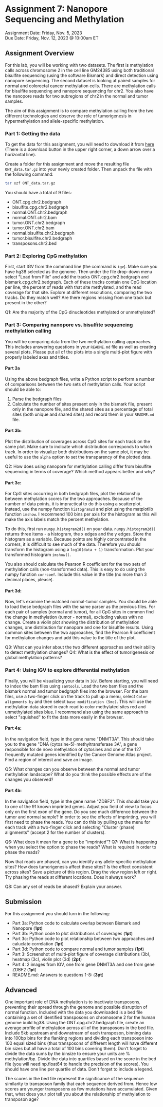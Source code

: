 # Assignment 7: Nanopore Sequencing and Methylation
Assignment Date: Friday, Nov. 5, 2023 <br>
Due Date: Friday, Nov. 12, 2023 @ 10:00am ET <br>

## Assignment Overview

For this lab, you will be working with two datasets. The first is methylation calls across chromosome 2 in the cell line GM24385 using both traditional bisulfite sequencing (using the software Bismark) and direct detection using nanopore sequencing. The second dataset is looking at paired samples for normal and colorectal cancer methylation cells. There are methylation calls for bisulfite sequencing and nanopore sequencing for chr2. You also have the nanopore reads for two subregions of chr2 in the normal and tumor samples.

 The aim of this assignment is to compare methylation calling from the two different technologies and observe the role of tumorigenesis in hypermethylation and allele-specific methylation.

### Part 1: Getting the data

To get the data for this assignment, you will need to download it from [here](https://www.dropbox.com/scl/fi/qz5m5x5v5sr3og3vy9921/ONT_data.tar.gz?rlkey=1bp3j45sqavysnqg2d5n0jxhv&dl=0) (There is a download button in the upper right corner, a down arrow over a horizontal line).

Create a folder for this assignment and move the resulting file `ONT_data.tar.gz` into your newly created folder. Then unpack the file with the following command:

```bash
tar xzf ONT_data.tar.gz
```

You should have a total of 9 files:

- ONT.cpg.chr2.bedgraph
- bisulfite.cpg.chr2.bedgraph
- normal.ONT.chr2.bedgraph
- normal.ONT.chr2.bam
- tumor.ONT.chr2.bedgraph
- tumor.ONT.chr2.bam
- normal.bisulfite.chr2.bedgraph
- tumor.bisulfite.chr2.bedgraph
- transposons.chr2.bed

### Part 2: Exploring CpG methylation

First, start IGV from the command line (the command is `igv`). Make sure you have hg38 selected as the genome. Then under the file drop-down menu select "Load from File" and add the tracks ONT.cpg.chr2.bedgraph and bismark.cpg.chr2.bedgraph. Each of these tracks contain one CpG location per line, the percent of reads with that site methylated, and the read coverage for that site. Explore at different resolutions, comparing the two tracks. Do they match well? Are there regions missing from one track but present in the other?

Q1: Are the majority of the CpG dinucleotides methylated or unmethylated?

### Part 3: Comparing nanopore vs. bisulfite sequencing methylation calling

You will be comparing data from the two methylation calling approaches. This includes answering questions in your `README.md` file as well as creating several plots. Please put all of the plots into a single multi-plot figure with properly labeled axes and titles.

#### Part 3a

Using the above bedgraph files, write a Python script to perform a number of comparisons between the two sets of methylation calls. Your script should be able to:

1. Parse the bedgraph files
2. Calculate the number of sites present only in the bismark file, present only in the nanopore file, and the shared sites as a percentage of total sites (both unique and shared sites) and record them in your `README.md` file.

#### Part 3b:

Plot the distribution of coverages across CpG sites for each track on the same plot. Make sure to indicate which distribution corresponds to which track. In order to visualize both distributions on the same plot, it may be useful to use the `alpha` option to set the transparency of the plotted data.

Q2: How does using nanopore for methylation calling differ from bisulfite sequencing in terms of coverage? Which method appears better and why?

#### Part 3c:

For CpG sites occurring in both bedgraph files, plot the relationship between methylation scores for the two approaches. Because of the number of data points, it is impractical to do this using a scatterplot. Instead, use the numpy function `histogram2d` and plot using the matplotlib function `imshow`. I recommend 100 bins per axis for the histogram as this will make the axis labels match the percent methylation. 

To do this, first run `numpy.histogram2d()` on your data. `numpy.histogram2d()` returns three items - a histogram, the x edges and the y edges. Store the histogram as a variable. Because points are highly concentrated in the corners, it is difficult to see much of the data. Therefore you should transform the histogram using a `log10(data + 1)` transformation. Plot your transformed histogram `imshow()`. 

You also should calculate the Pearson R coefficient for the two sets of methylation calls (non-transformed data). This is easy to do using the numpy function `corrcoef`. Include this value in the title (no more than 3 decimal places, please).

#### Part 3d:

Now, let's examine the matched normal-tumor samples. You should be able to load these bedgraph files with the same parser as the previous files. For each pair of samples (normal and tumor), for all CpG sites in common find the change in methylation (tumor - normal), excluding values with no change. Create a violin plot showing the distribution of methylation changes, one distribution for nanopore and one for bisulfite results. Using common sites between the two approaches, find the Pearson R coefficient for methylation changes and add this value to the title of the plot.

Q3: What can you infer about the two different approaches and their ability to detect methylation changes?
Q4: What is the effect of tumorigenesis on global methylation patterns?

### Part 4: Using IGV to explore differential methylation

Finally, you will be visualizing your data in `IGV`. Before starting, you will need to index the bam files using `samtools`. Load the two bam files and the bismark normal and tumor bedgraph files into the browser. For the bam files, use a two-finger click on the track to pull up a menu, select `Color alignments by` and then select `base modification (5mc)`. This will use the methylation data stored in each read to color methylated sites red and unmethylated sites blue. I recommend also using the same approach to select "squished" to fit the data more easily in the browser.

#### Part 4a:

In the navigation field, type in the gene name "DNMT3A". This should take you to the gene "DNA (cytosine-5)-methyltransferase 3A", a gene responsible for de novo methylation of cytosines and one of the 127 frequently mutated genes identified by the Cancer Genome Atlas project. Find a region of interest and save an image.

Q5: What changes can you observe between the normal and tumor methylation landscape? What do you think the possible effects are of the changes you observed?

#### Part 4b:

In the navigation field, type in the gene name "ZDBF2". This should take you to one of the 91 known imprinted genes. Adjust you field of view to focus only on the first exon of the gene. Do you see much difference between the tumor and normal sample? In order to see the effects of imprinting, you will first need to phase the reads. You can do this by pulling up the menu for each track with a two-finger click and selecting "Cluster (phase) alignments" (accept 2 for the number of clusters).

Q6: What does it mean for a gene to be "imprinted"?
Q7: What is happening when you select the option to phase the reads? What is required in order to phase the reads?

Now that reads are phased, can you identify any allele-specific methylation sites? How does tumorigenesis affect these sites? Is the effect consistent across sites? Save a picture of this region. Drag the view region left or right. Try phasing the reads at different locations. Does it always work?

Q8: Can any set of reads be phased? Explain your answer.

## Submission

For this assignment you should turn in the following:

* Part 3a: Python code to calculate overlap between Bismark and Nanopore (**1pt**)
* Part 3b: Python code to plot distributions of coverages (**1pt**)
* Part 3c: Python code to plot relationship between two approaches and caluclate correlation (**1pt**)
* Part 3d: Python code to compare normal and tumor samples (**1pt**)
* Part 3: Screenshot of multi-plot figure of coverage distributions (3b), heatmap (3c), violin plot (3d) (**2pt**)
* Part 4: 2 images from IGV, one from gene DNMT3A and one from gene ZDBF2 (**1pt**)
* README.md: Answers to questions 1-8: (**3pt**)

## Advanced

One important role of DNA methylation is to inactivate transposons, preventing their spread through the genome and possible disruption of normal function. Included with the data you downloaded is a bed file containing a set of identified transposons on chromosome 2 for the human genome build hg38. Using the ONT.cpg.chr2.bedgraph file, create an average profile of methylation across all of the transposons in the bed file. Include 5kb upstream and downstream of each transposon, binning data into 100bp bins for the flanking regions and dividing each transposon into 100 equal sized bins (thus transposons of different length will have different bin sizes but all have a total of 100 bins covering them). Don't forget to divide the data sums by the binsize to ensure your units are % methylation/bp. Divide the data into quartiles based on the score in the bed file (you will need np.float64 to handle the precision of the scores). You should have one line per quartile of data. Don't forget to include a legend.

The scores in the bed file represent the significance of the sequence similarity to transposon family that each sequence derived from. Hence low scores are younger transposons as few mutations have accumulated. Given that, what does your plot tell you about the relationship of methylation to transposon age?
